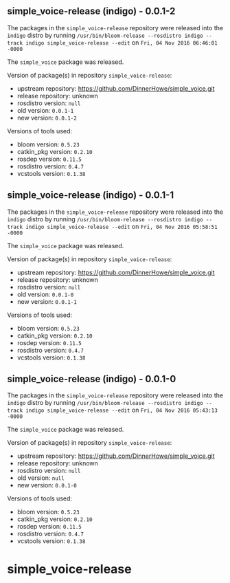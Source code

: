 ## simple_voice-release (indigo) - 0.0.1-2

The packages in the `simple_voice-release` repository were released into the `indigo` distro by running `/usr/bin/bloom-release --rosdistro indigo --track indigo simple_voice-release --edit` on `Fri, 04 Nov 2016 06:46:01 -0000`

The `simple_voice` package was released.

Version of package(s) in repository `simple_voice-release`:

- upstream repository: https://github.com/DinnerHowe/simple_voice.git
- release repository: unknown
- rosdistro version: `null`
- old version: `0.0.1-1`
- new version: `0.0.1-2`

Versions of tools used:

- bloom version: `0.5.23`
- catkin_pkg version: `0.2.10`
- rosdep version: `0.11.5`
- rosdistro version: `0.4.7`
- vcstools version: `0.1.38`


## simple_voice-release (indigo) - 0.0.1-1

The packages in the `simple_voice-release` repository were released into the `indigo` distro by running `/usr/bin/bloom-release --rosdistro indigo --track indigo simple_voice-release --edit` on `Fri, 04 Nov 2016 05:58:51 -0000`

The `simple_voice` package was released.

Version of package(s) in repository `simple_voice-release`:

- upstream repository: https://github.com/DinnerHowe/simple_voice.git
- release repository: unknown
- rosdistro version: `null`
- old version: `0.0.1-0`
- new version: `0.0.1-1`

Versions of tools used:

- bloom version: `0.5.23`
- catkin_pkg version: `0.2.10`
- rosdep version: `0.11.5`
- rosdistro version: `0.4.7`
- vcstools version: `0.1.38`


## simple_voice-release (indigo) - 0.0.1-0

The packages in the `simple_voice-release` repository were released into the `indigo` distro by running `/usr/bin/bloom-release --rosdistro indigo --track indigo simple_voice-release --edit` on `Fri, 04 Nov 2016 05:43:13 -0000`

The `simple_voice` package was released.

Version of package(s) in repository `simple_voice-release`:

- upstream repository: https://github.com/DinnerHowe/simple_voice.git
- release repository: unknown
- rosdistro version: `null`
- old version: `null`
- new version: `0.0.1-0`

Versions of tools used:

- bloom version: `0.5.23`
- catkin_pkg version: `0.2.10`
- rosdep version: `0.11.5`
- rosdistro version: `0.4.7`
- vcstools version: `0.1.38`


# simple_voice-release